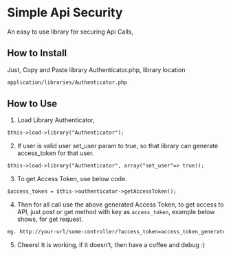 # Simple Api Security

An easy to use library for securing Api Calls,

## How to Install

Just, Copy and Paste library Authenticator.php, library location

```html
application/libraries/Authenticator.php
```

## How to Use

  1) Load Library Authenticator,

  ```html
  $this->load->library("Authenticator");
  ```

  2) If user is valid user set_user param to true, so that library can generate access_token for that user.

  ```html
  $this->load->library("Authenticator", array("set_user"=> true));
  ```

  3) To get Access Token, use below code.

  ```html
  $access_token = $this->authenticator->getAccessToken();
  ```

  4) Then for all call use the above generated Access Token, to get access to API, just post or get method with key as `access_token`, example below shows, for get request.

  ```html
  eg. http://your-url/some-controller/?access_token=access_token_generated_at_step_3
  ```

  5) Cheers! It is working, if it doesn't, then have a coffee and debug :)

